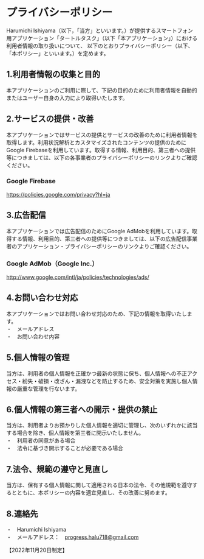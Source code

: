 # プライバシーポリシー
Harumichi Ishiyama（以下，「当方」といいます。）が提供するスマートフォン用アプリケーション「タートルタスク」（以下「本アプリケーション」）における利用者情報の取り扱いについて、 以下のとおりプライバシーポリシー（以下、「本ポリシー」といいます。）を定めます。

## 1.利用者情報の収集と目的
本アプリケーションのご利用に際して、下記の目的のために利用者情報を自動的またはユーザー自身の入力により取得いたします。<br>

## 2.サービスの提供・改善
本アプリケーションではサービスの提供とサービスの改善のために利用者情報を取得します。利用状況解析とカスタマイズされたコンテンツの提供のためにGoogle Firebaseを利用しています。取得する情報、利用目的、第三者への提供等につきましては、以下の各事業者のプライバシーポリシーのリンクよりご確認ください。

### Google Firebase
https://policies.google.com/privacy?hl=ja

## 3.広告配信
本アプリケーションでは広告配信のためにGoogle AdMobを利用しています。取得する情報、利用目的、第三者への提供等につきましては、以下の広告配信事業者のアプリケーション・プライバシーポリシーのリンクよりご確認ください。

### Google AdMob（Google Inc.）
http://www.google.com/intl/ja/policies/technologies/ads/

## 4.お問い合わせ対応
本アプリケーションではお問い合わせ対応のため、下記の情報を取得いたします。<br>
・　メールアドレス<br>
・　お問い合わせ内容<br>

## 5.個人情報の管理
当方は、利用者の個人情報を正確かつ最新の状態に保ち、個人情報への不正アクセス・紛失・破損・改ざん・漏洩などを防止するため、安全対策を実施し個人情報の厳重な管理を行ないます。

## 6.個人情報の第三者への開示・提供の禁止
当方は、利用者よりお預かりした個人情報を適切に管理し、次のいずれかに該当する場合を除き、個人情報を第三者に開示いたしません。<br>
・　利用者の同意がある場合<br>
・　法令に基づき開示することが必要である場合

## 7.法令、規範の遵守と見直し
当方は、保有する個人情報に関して適用される日本の法令、その他規範を遵守するとともに、本ポリシーの内容を適宜見直し、その改善に努めます。

## 8.連絡先
・　Harumichi Ishiyama<br>
・　メールアドレス：　progress.halu718@gmail.com

【2022年11月20日制定】 
